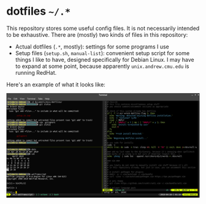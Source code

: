 # dotfiles `~/.*`
This repository stores some useful config files. It is not necessarily intended to be exhaustive. There are (mostly) two kinds of files in this repository:

* Actual dotfiles (`.*`, mostly): settings for some programs I use
* Setup files (`setup.sh`, `manual-list`): convenient setup script for some things I like to have, designed specifically for Debian Linux. I may have to expand at some point, because apparently `unix.andrew.cmu.edu` is running RedHat.

Here's an example of what it looks like:

![terminal example](example.png)

